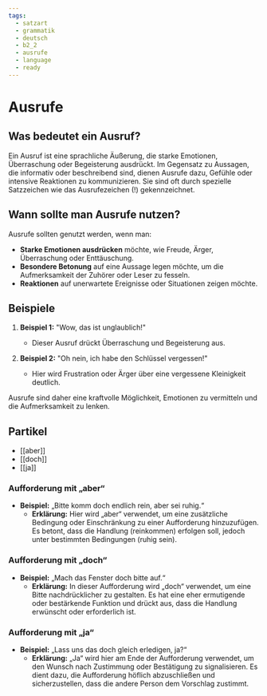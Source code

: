 ```yaml
---
tags:
  - satzart
  - grammatik
  - deutsch
  - b2_2
  - ausrufe
  - language
  - ready
---
```


# Ausrufe

## Was bedeutet ein Ausruf?

Ein Ausruf ist eine sprachliche Äußerung, die starke Emotionen, Überraschung oder Begeisterung ausdrückt. Im Gegensatz zu Aussagen, die informativ oder beschreibend sind, dienen Ausrufe dazu, Gefühle oder intensive Reaktionen zu kommunizieren. Sie sind oft durch spezielle Satzzeichen wie das Ausrufezeichen (!) gekennzeichnet.

## Wann sollte man Ausrufe nutzen?

Ausrufe sollten genutzt werden, wenn man:

- **Starke Emotionen ausdrücken** möchte, wie Freude, Ärger, Überraschung oder Enttäuschung.
- **Besondere Betonung** auf eine Aussage legen möchte, um die Aufmerksamkeit der Zuhörer oder Leser zu fesseln.
- **Reaktionen** auf unerwartete Ereignisse oder Situationen zeigen möchte.

## Beispiele

1. **Beispiel 1:** "Wow, das ist unglaublich!"
   - Dieser Ausruf drückt Überraschung und Begeisterung aus.

2. **Beispiel 2:** "Oh nein, ich habe den Schlüssel vergessen!"
   - Hier wird Frustration oder Ärger über eine vergessene Kleinigkeit deutlich.

Ausrufe sind daher eine kraftvolle Möglichkeit, Emotionen zu vermitteln und die Aufmerksamkeit zu lenken.

## Partikel

- [[aber]]
- [[doch]]
- [[ja]]

### Aufforderung mit „aber“

- **Beispiel:** „Bitte komm doch endlich rein, aber sei ruhig.“
  - **Erklärung:** Hier wird „aber“ verwendet, um eine zusätzliche Bedingung oder Einschränkung zu einer Aufforderung hinzuzufügen. Es betont, dass die Handlung (reinkommen) erfolgen soll, jedoch unter bestimmten Bedingungen (ruhig sein).

### Aufforderung mit „doch“

- **Beispiel:** „Mach das Fenster doch bitte auf.“
  - **Erklärung:** In dieser Aufforderung wird „doch“ verwendet, um eine Bitte nachdrücklicher zu gestalten. Es hat eine eher ermutigende oder bestärkende Funktion und drückt aus, dass die Handlung erwünscht oder erforderlich ist.

### Aufforderung mit „ja“

- **Beispiel:** „Lass uns das doch gleich erledigen, ja?“
  - **Erklärung:** „Ja“ wird hier am Ende der Aufforderung verwendet, um den Wunsch nach Zustimmung oder Bestätigung zu signalisieren. Es dient dazu, die Aufforderung höflich abzuschließen und sicherzustellen, dass die andere Person dem Vorschlag zustimmt.
